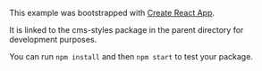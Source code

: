 This example was bootstrapped with [Create React App](https://github.com/facebook/create-react-app).

It is linked to the cms-styles package in the parent directory for development purposes.

You can run `npm install` and then `npm start` to test your package.
